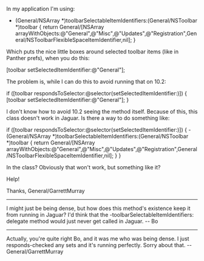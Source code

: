 In my application I'm using:
    
- (General/NSArray *)toolbarSelectableItemIdentifiers:(General/NSToolbar *)toolbar
{
     return General/[NSArray arrayWithObjects:@"General",@"Misc",@"Updates",@"Registration",General/NSToolbarFlexibleSpaceItemIdentifier,nil];
}


Which puts the nice little boxes around selected toolbar items (like in Panther prefs), when you do this:
    
[toolbar setSelectedItemIdentifier:@"General"];


The problem is, while I can do this to avoid running that on 10.2:
    
if ([toolbar respondsToSelector:@selector(setSelectedItemIdentifier:)]) {
	[toolbar setSelectedItemIdentifier:@"General"];
}


I don't know how to avoid 10.2 seeing the method itself. Because of this, this class doesn't work in Jaguar. Is there a way to do something like:
    
if ([toolbar respondsToSelector:@selector(setSelectedItemIdentifier:)]) {
     - (General/NSArray *)toolbarSelectableItemIdentifiers:(General/NSToolbar *)toolbar
     {
          return General/[NSArray arrayWithObjects:@"General",@"Misc",@"Updates",@"Registration",General/NSToolbarFlexibleSpaceItemIdentifier,nil];
     }
}


In the class? Obviously that won't work, but something like it?

Help!

Thanks,
General/GarrettMurray

----

I might just be being dense, but how does this method's existence keep it from running in Jaguar?  I'd think that the     -toolbarSelectableItemIdentifiers: delegate method would just never get called in Jaguar.  -- Bo

----

Actually, you're quite right Bo, and it was me who was being dense. I just responds-checked any sets and it's running perfectly. Sorry about that. --General/GarrettMurray